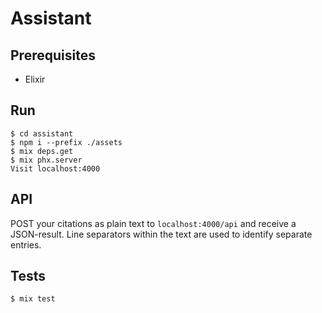 # Assistant

## Prerequisites

* Elixir

## Run

    $ cd assistant
    $ npm i --prefix ./assets
    $ mix deps.get
    $ mix phx.server
    Visit localhost:4000

## API

POST your citations as plain text to `localhost:4000/api` and receive a JSON-result. 
Line separators within the text are used to identify separate entries.

## Tests

    $ mix test